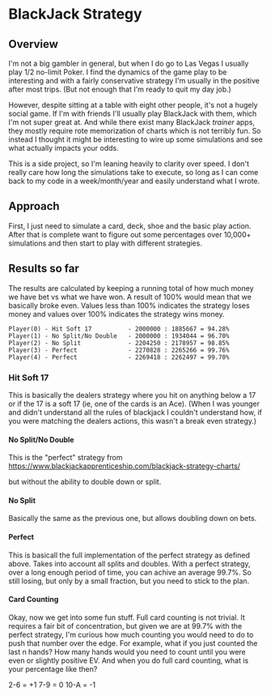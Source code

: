 # BlackJack Strategy

## Overview

I'm not a big gambler in general, but when I do go to Las Vegas I usually play 1/2 no-limit Poker.  I find the
dynamics of the game play to be interesting and with a fairly conservative strategy I'm usually in the positive
after most trips.  (But not enough that I'm ready to quit my day job.)

However, despite sitting at a table with eight other people, it's not a hugely social game.  If I'm with friends 
I'll usually play BlackJack with them, which I'm not super great at.  And while there exist many BlackJack
_trainer_ apps, they mostly require rote memorization of charts which is not terribly fun.  So instead I 
thought it might be interesting to wire up some simulations and see what actually impacts your odds.

This is a side project, so I'm leaning heavily to clarity over speed.  I don't really care how long the simulations
take to execute, so long as I can come back to my code in a week/month/year and easily understand what I wrote.

## Approach

First, I just need to simulate a card, deck, shoe and
the basic play action.  After that is complete want to 
figure out some percentages over 10,000+ simulations and
then start to play with different strategies.

## Results so far

The results are calculated by keeping a running total of how much money we have bet
vs what we have won.  A result of 100% would mean that we basically broke even.
Values less than 100% indicates the strategy loses money and values over 100% indicates
the strategy wins money.  

```
Player(0) - Hit Soft 17          - 2000000 : 1885667 = 94.28%
Player(1) - No Split/No Double   - 2000000 : 1934044 = 96.70%
Player(2) - No Split             - 2204250 : 2178957 = 98.85%
Player(3) - Perfect              - 2270828 : 2265266 = 99.76%
Player(4) - Perfect              - 2269418 : 2262497 = 99.70%
```

### Hit Soft 17

This is basically the dealers strategy where you hit on anything below a 17 or if the
17 is a soft 17 (ie, one of the cards is an Ace). (When I was younger and didn't understand
all the rules of blackjack I couldn't understand how, if you were matching the dealers actions,
this wasn't a break even strategy.)

#### No Split/No Double

This is the "perfect" strategy from 
   https://www.blackjackapprenticeship.com/blackjack-strategy-charts/

but without the ability to double down or split. 

#### No Split

Basically the same as the previous one, but allows doubling down on bets.

#### Perfect

This is basicall the full implementation of the perfect strategy as defined above.
Takes into account all splits and doubles.  With a perfect strategy, over a long enough
period of time, you can achive an average 99.7%.  So still losing, but only by a small
fraction, but you need to stick to the plan.

#### Card Counting

Okay, now we get into some fun stuff.  Full card counting is not trivial.  It requires a fair 
bit of concentration, but given we are at 99.7% with the perfect strategy, I'm curious how much
counting you would need to do to push that number over the edge.  For example, what if you just
counted the last n hands?  How many hands would you need to count until you were even or slightly
positive EV.  And when you do full card counting, what is your percentage like then?

2-6 = +1
7-9 = 0
10-A = -1
